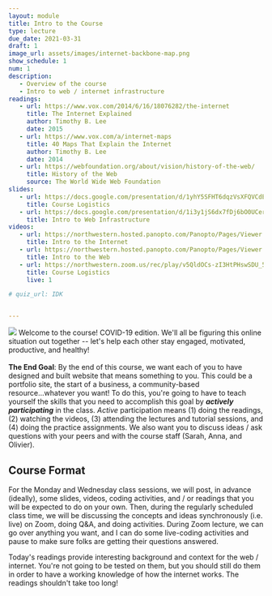 ```yaml
---
layout: module
title: Intro to the Course
type: lecture
due_date: 2021-03-31
draft: 1
image_url: assets/images/internet-backbone-map.png
show_schedule: 1
num: 1
description: 
   - Overview of the course
   - Intro to web / internet infrastructure
readings:
   - url: https://www.vox.com/2014/6/16/18076282/the-internet
     title: The Internet Explained
     author: Timothy B. Lee
     date: 2015
   - url: https://www.vox.com/a/internet-maps
     title: 40 Maps That Explain the Internet
     author: Timothy B. Lee
     date: 2014
   - url: https://webfoundation.org/about/vision/history-of-the-web/
     title: History of the Web
     source: The World Wide Web Foundation
slides:
   - url: https://docs.google.com/presentation/d/1yhY5SFHT6dqzVsXFQVCdENigLfaLit9wtp6N-q7ZUls/edit#slide=id.g555d87b1a1_0_0
     title: Course Logistics
   - url: https://docs.google.com/presentation/d/1i3y1jS6dx7fDj6bO0UCerYaP3gU3XDMggRSlaWsyBWs/edit?usp=sharing
     title: Intro to Web Infrastructure
videos:
   - url: https://northwestern.hosted.panopto.com/Panopto/Pages/Viewer.aspx?id=1231d07b-74ae-43b8-ae61-ab9501354f62
     title: Intro to the Internet
   - url: https://northwestern.hosted.panopto.com/Panopto/Pages/Viewer.aspx?id=07179af4-a053-48dd-b2be-ab950139f056
     title: Intro to the Web
   - url: https://northwestern.zoom.us/rec/play/v5QldOCs-zI3HtPHswSDU_57W460LKOs0SVI-vMIyknkU3QCN1Gnb-cQY7Yl6sERpfuZAD-t1zOW72yy
     title: Course Logistics
     live: 1

# quiz_url: IDK


---
```

<img class="module-image" src="/spring2021/assets/images/internet-backbone-map.png" /> Welcome to the course! COVID-19 edition. We'll all be figuring this online situation out together -- let's help each other stay engaged, motivated, productive, and healthy! <br><br>**The End Goal**: By the end of this course, we want each of you to have designed and built website that means something to you. This could be a portfolio site, the start of a business, a community-based resource...whatever you want! To do this, you're going to have to teach yourself the skills that you need to accomplish this goal by ***actively participating*** in the class. *Active* participation means (1) doing the readings, (2) watching the videos, (3) attending the lectures and tutorial sessions, and (4) doing the practice assignments. We also want you to discuss ideas / ask questions with your peers and with the course staff (Sarah, Anna, and Olivier).

## Course Format
For the Monday and Wednesday class sessions, we will post, in advance (ideally), some slides, videos, coding activities, and / or readings that you will be expected to do on your own. Then, during the regularly scheduled class time, we will be discussing the concepts and ideas synchronously (i.e. live) on Zoom, doing Q&A, and doing activities. During Zoom lecture, we can go over anything you want, and I can do some live-coding activities and pause to make sure folks are getting their questions answered.

Today's readings provide interesting background and context for the web / internet. You're not going to be tested on them, but you should still do them in order to have a working knowledge of how the internet works. The readings shouldn't take too long!
